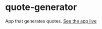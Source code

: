 # quote-generator
App that generates quotes.
[See the app live](https://chilingirov.github.io/quote-generator/)